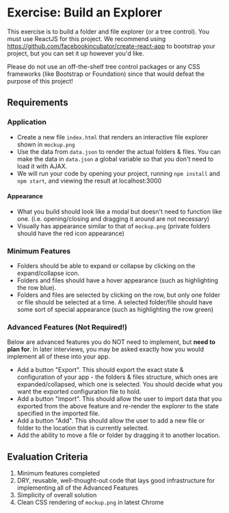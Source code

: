 # Exercise: Build an Explorer

This exercise is to build a folder and file explorer (or a tree control). You must use ReactJS for this project. We recommend using https://github.com/facebookincubator/create-react-app to bootstrap your project, but you can set it up however you'd like.

Please do not use an off-the-shelf tree control packages or any CSS frameworks (like Bootstrap or Foundation) since that would
defeat the purpose of this project!

## Requirements

### Application
* Create a new file `index.html` that renders an interactive file explorer shown in `mockup.png`
* Use the data from `data.json` to render the actual folders & files. You can make the data in `data.json` a global variable so that you don't need to load it with AJAX.
* We will run your code by opening your project, running `npm install` and `npm start`, and viewing the result at localhost:3000

#### Appearance
* What you build should look like a modal but doesn't need to function like one. (i.e. opening/closing and dragging it around are not necessary)
* Visually has appearance similar to that of `mockup.png` (private folders should have the red icon appearance)

### Minimum Features
* Folders should be able to expand or collapse by clicking on the expand/collapse icon. 
* Folders and files should have a hover appearance (such as highlighting the row blue).
* Folders and files are selected by clicking on the row, but only one folder or file should be selected at a time. A selected folder/file should have some sort of special appearance (such as highlighting the row green)

### Advanced Features (Not Required!)
Below are advanced features you do NOT need to implement, but **need to plan for**. In later interviews,
you may be asked exactly how you would implement all of these into your app.

* Add a button "Export". This should export the exact state & configuration of your app - the folders & files structure,
which ones are expanded/collapsed, which one is selected. You should decide what you want the exported configuration file to hold.
* Add a button "Import". This should allow the user to import data that you exported from the above feature and
re-render the explorer to the state specified in the imported file.
* Add a button "Add". This should allow the user to add a new file or folder to the location that is currently selected.
* Add the ability to move a file or folder by dragging it to another location.


## Evaluation Criteria

1. Minimum features completed
2. DRY, reusable, well-thought-out code that lays good infrastructure for implementing all of the Advanced Features
3. Simplicity of overall solution
4. Clean CSS rendering of `mockup.png` in latest Chrome
